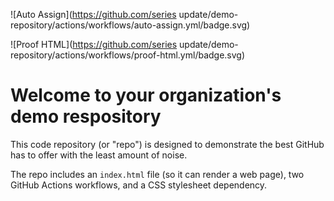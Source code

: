 ![Auto Assign](https://github.com/series update/demo-repository/actions/workflows/auto-assign.yml/badge.svg)

![Proof HTML](https://github.com/series update/demo-repository/actions/workflows/proof-html.yml/badge.svg)

# Welcome to your organization's demo respository
This code repository (or "repo") is designed to demonstrate the best GitHub has to offer with the least amount of noise.

The repo includes an `index.html` file (so it can render a web page), two GitHub Actions workflows, and a CSS stylesheet dependency.
